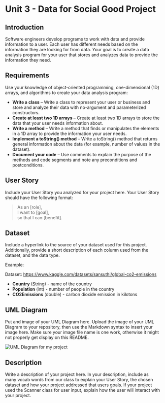 # Unit 3 - Data for Social Good Project

## Introduction

Software engineers develop programs to work with data and provide information to a user. Each user has different needs based on the information they are looking for from data. Your goal is to create a data analysis program for your user that stores and analyzes data to provide the information they need.

## Requirements

Use your knowledge of object-oriented programming, one-dimensional (1D) arrays, and algorithms to create your data analysis program:

- **Write a class** – Write a class to represent your user or business and store and analyze their data with no-argument and parameterized constructors.
- **Create at least two 1D arrays** – Create at least two 1D arrays to store the data that your user needs information about.
- **Write a method** – Write a method that finds or manipulates the elements in a 1D array to provide the information your user needs.
- **Implement a toString() method** – Write a toString() method that returns general information about the data (for example, number of values in the dataset).
- **Document your code** – Use comments to explain the purpose of the methods and code segments and note any preconditions and postconditions.

## User Story

Include your User Story you analyzed for your project here. Your User Story should have the following format:

> As an [role], <br>
> I want to [goal], <br>
> so that I can [benefit].

## Dataset

Include a hyperlink to the source of your dataset used for this project. Additionally, provide a short description of each column used from the dataset, and the data type.

Example:

Dataset: https://www.kaggle.com/datasets/sansuthi/global-co2-emissions

- **Country** (String) - name of the country
- **Population** (int) - number of people in the country
- **CO2Emissions** (double) - carbon dioxide emission in kilotons

## UML Diagram

Put and image of your UML Diagram here. Upload the image of your UML Diagram to your repository, then use the Markdown syntax to insert your image here. Make sure your image file name is one work, otherwise it might not properly get display on this README.

![UML Diagram for my project](nameOfImageFileHere.png)

## Description

Write a description of your project here. In your description, include as many vocab words from our class to explain your User Story, the chosen dataset and how your project addressed that users goals. If your project used the Scanner class for user input, explain how the user will interact with your project.
